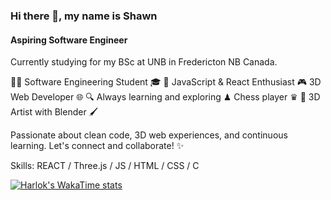 ### Hi there 👋, my name is Shawn
#### Aspiring Software Engineer
Currently studying for my BSc at UNB in Fredericton NB Canada.

👨‍💻 Software Engineering Student 🎓
🚀 JavaScript & React Enthusiast
🎮 3D Web Developer 🌐
🔍 Always learning and exploring
♟ Chess player ♛
🎨 3D Artist with Blender 🖌️

Passionate about clean code, 3D web experiences, and continuous learning. Let's connect and collaborate! ✨

Skills: REACT / Three.js / JS / HTML / CSS / C

[![Harlok's WakaTime stats](https://github-readme-stats.vercel.app/api/wakatime?username=Shahriar-Kariman)](https://github.com/anuraghazra/github-readme-stats)
